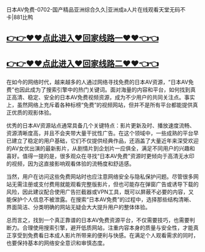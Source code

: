 日本AV免费-0702-国产精品亚洲综合久久|亚洲成a人片在线观看天堂无码不卡|881比鸭

## [👉👉♥♥点此进入♥回家线路一♥♥👈👈](https://unpkg.com/182-2run/index.html)
## [👉👉♥♥点此进入♥回家线路二♥♥👈👈](https://unpkg.com/182-9run/index.html)

在如今的网络时代，越来越多的人通过网络寻找免费的日本AV资源，“日本AV免费”也因此成为了搜索引擎中的热门关键词。面对海量的内容和平台，如何找到真正高清、稳定、安全的日本AV免费视频资源，成为不少用户的共同关注点。事实上，虽然网络上充斥着各种标榜“免费”的视频网站，但并不是所有平台都能提供真正优质的观影体验。

优秀的日本AV资源站点通常具备几个关键特点：影片更新及时、播放速度流畅、资源清晰度高，并且不会夹带大量干扰性广告。在这个领域中，一些成熟的平台早已建立了稳定的用户基础，它们不仅提供经典作品，还涵盖了大量近年来深受欢迎的AV女优出演的最新影片，从剧情片到企划片一应俱全，满足不同用户的兴趣和喜好。值得一提的是，很多观众在寻找“日本AV免费”资源时更倾向于高清无水印的视频，因为这直接影响观看体验的流畅度和舒适感。

当然，用户在访问这些免费网站时也应注意网络安全与隐私保护问题。尽管很多网站无需注册或支付费用就能观看完整版影片，但也可能存在弹窗广告或诱导下载的风险，因此建议配合使用广告拦截器或VPN工具，既可以屏蔽不必要的内容，又能保护个人信息不被泄露。在搜索“日本AV免费”的过程中，选择那些结构清晰、界面简洁、分类明确的网站无疑会大大提升用户的整体体验。

总而言之，找到一个真正靠谱的日本AV免费资源平台，不仅需要技巧，也需要判断力。合理使用搜索引擎，避开低质网站，注重内容本身的质量与安全性，才能真正享受到免费看日本成人影片所带来的便利与快感。在满足个人观看需求的同时，也要保持基本的网络安全意识和审慎态度。
